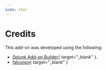 ```yaml
---
icon: star
---
```


# Credits

This add-on was developed using the following:

- [Splunk Add-on Builder](https://splunkbase.splunk.com/app/2962/){ target="_blank" }.
- [falconpy](https://falconpy.io/){ target="_blank" }
